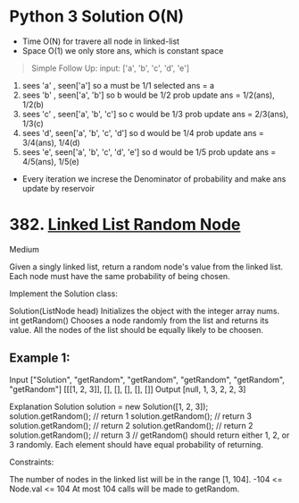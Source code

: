 # Python 3 Solution O(N)

* Time O(N) for travere all node in linked-list
* Space O(1) we only store ans, which is constant space

> Simple Follow Up:
input: ['a', 'b', 'c', 'd', 'e']

1. sees  'a' , seen['a'] so a must be 1/1 selected ans = a
2. sees 'b' , seen['a', 'b'] so b would be 1/2 prob update ans = 1/2(ans), 1/2(b)
3. sees 'c' , seen['a', 'b', 'c'] so c would be 1/3 prob update ans = 2/3(ans), 1/3(c)
4. sees 'd', seen['a', 'b', 'c', 'd'] so d would be 1/4 prob update ans = 3/4(ans), 1/4(d)
5. sees 'e', seen['a', 'b', 'c', 'd', 'e'] so d would be 1/5 prob update ans = 4/5(ans), 1/5(e)

* Every iteration we increse the Denominator of probability and make ans update by reservoir



# 382. [Linked List Random Node](https://leetcode.com/problems/linked-list-random-node/)
Medium

Given a singly linked list, return a random node's value from the linked list. Each node must have the same probability of being chosen.

Implement the Solution class:

Solution(ListNode head) Initializes the object with the integer array nums.
int getRandom() Chooses a node randomly from the list and returns its value. All the nodes of the list should be equally likely to be choosen.
 

## Example 1:


Input
["Solution", "getRandom", "getRandom", "getRandom", "getRandom", "getRandom"]
[[[1, 2, 3]], [], [], [], [], []]
Output
[null, 1, 3, 2, 2, 3]

Explanation
Solution solution = new Solution([1, 2, 3]);
solution.getRandom(); // return 1
solution.getRandom(); // return 3
solution.getRandom(); // return 2
solution.getRandom(); // return 2
solution.getRandom(); // return 3
// getRandom() should return either 1, 2, or 3 randomly. Each element should have equal probability of returning.
 

Constraints:

The number of nodes in the linked list will be in the range [1, 104].
-104 <= Node.val <= 104
At most 104 calls will be made to getRandom.

